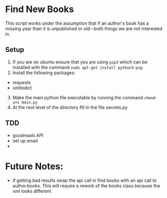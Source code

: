 # Find New Books

This script works under the assumption that if an author's book has a missing year than it is unpublished or old--both things we are not interested in.

## Setup
1. If you are on ubuntu ensure that you are using `pip3` which can be installed with the command `sudo apt-get install python3-pip`
2. Install the following packages:
  - requests
  - xmltodict
3. Make the main python file executable by running the command `chmod u+x main.py`
4. At the root level of the directory fill in the file secrets.py 

## TDD
- goodreads API
- set up email
-

# Future Notes:
- if getting bad results swap the api call in find books with an api call to author.books. This will require a rework of the books class because the xml looks different
